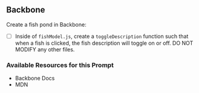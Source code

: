 ## Backbone

Create a fish pond in Backbone:

* [ ] Inside of `fishModel.js`, create a `toggleDescription` function such that when a fish <tr> is clicked, the fish description will toggle on or off. DO NOT MODIFY any other files. 

### Available Resources for this Prompt
* Backbone Docs
* MDN